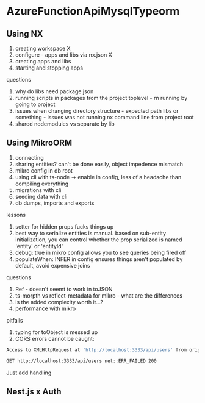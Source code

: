 # AzureFunctionApiMysqlTypeorm

## Using NX

1. creating workspace X
2. configure - apps and libs via nx.json X
3. creating apps and libs
4. starting and stopping apps

questions

1. why do libs need package.json
2. running scripts in packages from the project toplevel - rn running by going to project
3. issues when changing directory structure - expected path libs or something - issues was not running nx command line from project root
4. shared nodemodules vs separate by lib

## Using MikroORM

1. connecting
2. sharing entities? can't be done easily, object impedence mismatch
3. mikro config in db root
4. using cli with ts-node -> enable in config, less of a headache than compiling everything
5. migrations with cli
6. seeding data with cli
7. db dumps, imports and exports

lessons

1. setter for hidden props fucks things up
2. best way to serialize entities is manual. based on sub-entity initialization, you can control whether the prop serialized is named 'entity' or 'entityId'
3. debug: true in mikro config allows you to see queries being fired off
4. populateWhen: INFER in config ensures things aren't populated by default, avoid expensive joins

questions

1. Ref - doesn't seemt to work in toJSON
2. ts-morpth vs reflect-metadata for mikro - what are the differences
3. is the added complexity worth it...?
4. performance with mikro

pitfalls

1. typing for toObject is messed up
2. CORS errors cannot be caught:

```bash
Access to XMLHttpRequest at 'http://localhost:3333/api/users' from origin 'http://localhost:4200' has been blocked by CORS policy: No 'Access-Control-Allow-Origin' header is present on the requested resource.

GET http://localhost:3333/api/users net::ERR_FAILED 200
```

Just add handling

## Nest.js x Auth
